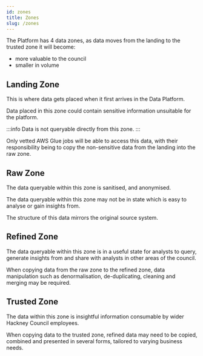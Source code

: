 ```yaml
---
id: zones
title: Zones
slug: /zones
---
```


The Platform has 4 data zones, as data moves from the landing to the trusted zone it will become:
* more valuable to the council
* smaller in volume

## Landing Zone

This is where data gets placed when it first arrives in the Data Platform.

Data placed in this zone could contain sensitive information unsuitable for the platform.

:::info
Data is not queryable directly from this zone.
:::

Only vetted AWS Glue jobs will be able to access this data, with their responsibility being to copy the non-sensitive data from the landing into the raw zone.

## Raw Zone

The data queryable within this zone is sanitised, and anonymised.

The data queryable within this zone may not be in state which is easy to analyse or gain insights from.

The structure of this data mirrors the original source system.

## Refined Zone

The data queryable within this zone is in a useful state for analysts to query, generate insights from and share with analysts in other areas of the council.

When copying data from the raw zone to the refined zone, data manipulation such as denormalisation, de-duplicating, cleaning and merging may be required.

## Trusted Zone

The data within this zone is insightful information consumable by wider Hackney Council employees.

When copying data to the trusted zone, refined data may need to be copied, combined and presented in several forms, tailored to varying business needs.
